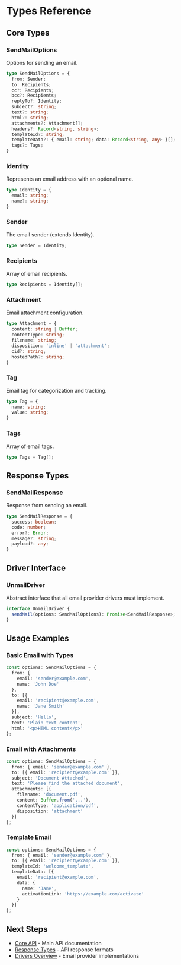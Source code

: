 # Types Reference

## Core Types

### SendMailOptions

Options for sending an email.

```typescript
type SendMailOptions = {
  from: Sender;
  to: Recipients;
  cc?: Recipients;
  bcc?: Recipients;
  replyTo?: Identity;
  subject?: string;
  text?: string;
  html?: string;
  attachments?: Attachment[];
  headers?: Record<string, string>;
  templateId?: string;
  templateData?: { email: string; data: Record<string, any> }[];
  tags?: Tags;
}
```

### Identity

Represents an email address with an optional name.

```typescript
type Identity = {
  email: string;
  name?: string;
}
```

### Sender

The email sender (extends Identity).

```typescript
type Sender = Identity;
```

### Recipients

Array of email recipients.

```typescript
type Recipients = Identity[];
```

### Attachment

Email attachment configuration.

```typescript
type Attachment = {
  content: string | Buffer;
  contentType: string;
  filename: string;
  disposition: 'inline' | 'attachment';
  cid?: string;
  hostedPath?: string;
}
```

### Tag

Email tag for categorization and tracking.

```typescript
type Tag = {
  name: string;
  value: string;
}
```

### Tags

Array of email tags.

```typescript
type Tags = Tag[];
```

## Response Types

### SendMailResponse

Response from sending an email.

```typescript
type SendMailResponse = {
  success: boolean;
  code: number;
  error?: Error;
  message?: string;
  payload?: any;
}
```

## Driver Interface

### UnmailDriver

Abstract interface that all email provider drivers must implement.

```typescript
interface UnmailDriver {
  sendMail(options: SendMailOptions): Promise<SendMailResponse>;
}
```

## Usage Examples

### Basic Email with Types

```typescript
const options: SendMailOptions = {
  from: {
    email: 'sender@example.com',
    name: 'John Doe'
  },
  to: [{
    email: 'recipient@example.com',
    name: 'Jane Smith'
  }],
  subject: 'Hello',
  text: 'Plain text content',
  html: '<p>HTML content</p>'
};
```

### Email with Attachments

```typescript
const options: SendMailOptions = {
  from: { email: 'sender@example.com' },
  to: [{ email: 'recipient@example.com' }],
  subject: 'Document Attached',
  text: 'Please find the attached document',
  attachments: [{
    filename: 'document.pdf',
    content: Buffer.from('...'),
    contentType: 'application/pdf',
    disposition: 'attachment'
  }]
};
```

### Template Email

```typescript
const options: SendMailOptions = {
  from: { email: 'sender@example.com' },
  to: [{ email: 'recipient@example.com' }],
  templateId: 'welcome_template',
  templateData: [{
    email: 'recipient@example.com',
    data: {
      name: 'Jane',
      activationLink: 'https://example.com/activate'
    }
  }]
};
```

## Next Steps

- [Core API](./core.md) - Main API documentation
- [Response Types](./responses.md) - API response formats
- [Drivers Overview](/drivers/overview) - Email provider implementations
